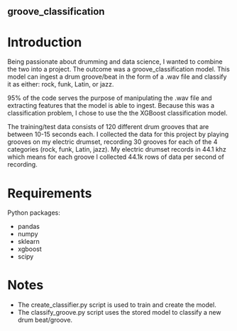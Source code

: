 ## groove_classification

# Introduction
Being passionate about drumming and data science, I wanted to combine the two into a project. The outcome was a groove_classification model. This model can ingest a drum groove/beat in the form of a .wav file and classify it as either: rock, funk, Latin, or jazz.

95% of the code serves the purpose of manipulating the .wav file and extracting features that the model is able to ingest. Because this was a classification problem, I chose to use the the XGBoost classification model.

The training/test data consists of 120 different drum grooves that are between 10-15 seconds each. I collected the data for this project by playing grooves on my electric drumset, recording 30 grooves for each of the 4 categories (rock, funk, Latin, jazz). My electric drumset records in 44.1 khz which means for each groove I collected 44.1k rows of data per second of recording.

# Requirements
Python packages:
- pandas
- numpy
- sklearn
- xgboost
- scipy


# Notes
- The create_classifier.py script is used to train and create the model.
- The classify_groove.py script uses the stored model to classify a new drum beat/groove.
